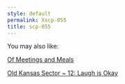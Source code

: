 ```yaml
---
style: default
permalink: Xscp-055
title: scp-055
---
```

You may also like:

[Of Meetings and Meals](http://scp-wiki.net/of-meetings-and-meals)

[Old Kansas Sector ~ 12: Laugh is Okay](http://scp-wiki.net/old-kansas-sector-part-12)
